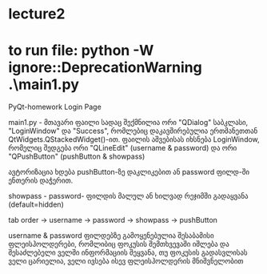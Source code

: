 # lecture2
# to run file: python -W ignore::DeprecationWarning .\main1.py
PyQt-homework
Login Page

main1.py - მთავარი ფაილი სადაც შექმნილია ორი "QDialog" საბკლასი, "LoginWindow" და "Success", რომლებიც დაკავშირებულია ერთმანეთთან QtWidgets.QStackedWidget()-ით.
ფაილის აშვებისას იხსნება LoginWindow, რომელიც შედგება ორი "QLineEdit" (username & password) და ორი "QPushButton" (pushButton & showpass)

ავტორიზაცია ხდება pushButton-ზე დაკლიკებით ან password ფილდ-ში ენთერის დაჭერით.

showpass - password- ფილდის მალულ ან ხილვად რეჯიმში გადაყვანა (default=hidden)

tab order -> username -> password -> showpass -> pushButton


username & password ფილდებზე გამოყენებულია შესაბამისი ფლეისჰოლდერები, რომლიბიც ფოკუსის შემთხვევაში იშლება და შესაძლებელი ველში ინფორმაციის შეყვანა, თუ ფოკუსის გადასვლისას ველი ცარიელია, ველი ივსება ისევ ფლეისჰოლდერის მნიშვნელობით

